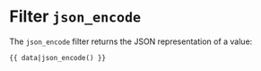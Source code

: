 Filter `json_encode`
====================

The `json_encode` filter returns the JSON representation of a value:

```twig
{{ data|json_encode() }}
```